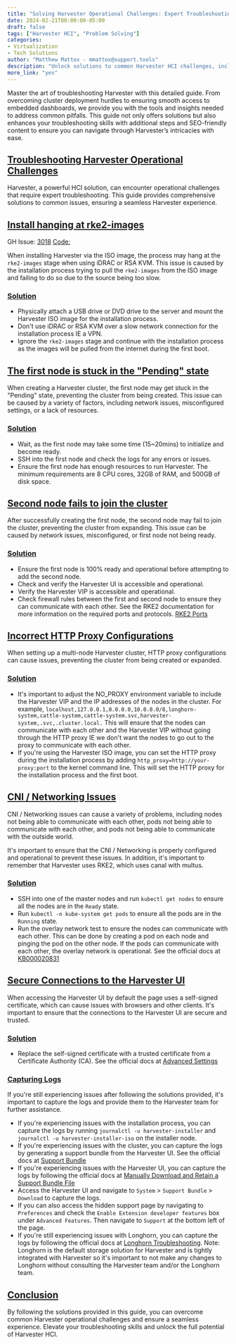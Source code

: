 ```yaml
---
title: "Solving Harvester Operational Challenges: Expert Troubleshooting Techniques"
date: 2024-02-21T00:00:00-05:00
draft: false
tags: ["Harvester HCI", "Problem Solving"]
categories:
- Virtualization
- Tech Solutions
author: "Matthew Mattox - mmattox@support.tools"
description: "Unlock solutions to common Harvester HCI challenges, including cluster deployment, proxy configurations, and secure connections. Elevate your troubleshooting skills with this guide."
more_link: "yes"
---
```


Master the art of troubleshooting Harvester with this detailed guide. From overcoming cluster deployment hurdles to ensuring smooth access to embedded dashboards, we provide you with the tools and insights needed to address common pitfalls. This guide not only offers solutions but also enhances your troubleshooting skills with additional steps and SEO-friendly content to ensure you can navigate through Harvester’s intricacies with ease.

<!--more-->

## [Troubleshooting Harvester Operational Challenges](#harvester-troubleshooting)

Harvester, a powerful HCI solution, can encounter operational challenges that require expert troubleshooting. This guide provides comprehensive solutions to common issues, ensuring a seamless Harvester experience.

## [Install hanging at rke2-images](#install-hanging-rke2-images)

GH Issue: [3018](https://github.com/harvester/harvester/issues/3018) [Code:](https://github.com/harvester/harvester-installer/blob/885ac164a648768ce9db2b442290575717876c68/package/harvester-os/files/usr/sbin/harv-install#L168)

When installing Harvester via the ISO image, the process may hang at the `rke2-images` stage when using iDRAC or RSA KVM. This issue is caused by the installation process trying to pull the `rke2-images` from the ISO image and failing to do so due to the source being too slow.

### [Solution](#install-hanging-solution)

- Physically attach a USB drive or DVD drive to the server and mount the Harvester ISO image for the installation process.
- Don't use iDRAC or RSA KVM over a slow network connection for the installation process IE a VPN.
- Ignore the `rke2-images` stage and continue with the installation process as the images will be pulled from the internet during the first boot.

## [The first node is stuck in the "Pending" state](#first-node-stuck-pending)

When creating a Harvester cluster, the first node may get stuck in the "Pending" state, preventing the cluster from being created. This issue can be caused by a variety of factors, including network issues, misconfigured settings, or a lack of resources.

### [Solution](#first-node-stuck-solution)

- Wait, as the first node may take some time (15~20mins) to initialize and become ready.
- SSH into the first node and check the logs for any errors or issues.
- Ensure the first node has enough resources to run Harvester. The minimum requirements are 8 CPU cores, 32GB of RAM, and 500GB of disk space.

## [Second node fails to join the cluster](#second-node-fails-join)

After successfully creating the first node, the second node may fail to join the cluster, preventing the cluster from expanding. This issue can be caused by network issues, misconfigured, or first node not being ready.

### [Solution](#second-node-fails-join-solution)

- Ensure the first node is 100% ready and operational before attempting to add the second node.
- Check and verify the Harvester UI is accessible and operational.
- Verify the Harvester VIP is accessible and operational.
- Check firewall rules between the first and second node to ensure they can communicate with each other. See the RKE2 documentation for more information on the required ports and protocols. [RKE2 Ports](https://docs.rke2.io/install/requirements#inbound-network-rules)

## [Incorrect HTTP Proxy Configurations](#cluster-deployment-http-proxy)

When setting up a multi-node Harvester cluster, HTTP proxy configurations can cause issues, preventing the cluster from being created or expanded.

### [Solution](#cluster-deployment-http-proxy-solution)

- It's important to adjust the NO_PROXY environment variable to include the Harvester VIP and the IP addresses of the nodes in the cluster. For example, `localhost,127.0.0.1,0.0.0.0,10.0.0.0/8,longhorn-system,cattle-system,cattle-system.svc,harvester-system,.svc,.cluster.local.` This will ensure that the nodes can communicate with each other and the Harvester VIP without going through the HTTP proxy IE we don't want the nodes to go out to the proxy to communicate with each other.
- If you're using the Harvester ISO image, you can set the HTTP proxy during the installation process by adding `http_proxy=http://your-proxy:port` to the kernel command line. This will set the HTTP proxy for the installation process and the first boot.

## [CNI / Networking Issues](#cni-networking-issues)

CNI / Networking issues can cause a variety of problems, including nodes not being able to communicate with each other, pods not being able to communicate with each other, and pods not being able to communicate with the outside world.

It's important to ensure that the CNI / Networking is properly configured and operational to prevent these issues. In addition, it's important to remember that Harvester uses RKE2, which uses canal with multus.

### [Solution](#cni-networking-issues-solution)

- SSH into one of the master nodes and run `kubectl get nodes` to ensure all the nodes are in the `Ready` state.
- Run `kubectl -n kube-system get pods` to ensure all the pods are in the `Running` state.
- Run the overlay network test to ensure the nodes can communicate with each other. This can be done by creating a pod on each node and pinging the pod on the other node. If the pods can communicate with each other, the overlay network is operational. See the official docs at [KB000020831](https://www.suse.com/support/kb/doc/?id=000020831)

## [Secure Connections to the Harvester UI](#secure-connections-harvester-ui)

When accessing the Harvester UI by default the page uses a self-signed certificate, which can cause issues with browsers and other clients. It's important to ensure that the connections to the Harvester UI are secure and trusted.

### [Solution](#secure-connections-harvester-ui-solution)

- Replace the self-signed certificate with a trusted certificate from a Certificate Authority (CA). See the official docs at [Advanced Settings](https://docs.harvesterhci.io/v1.2/advanced/index#ssl-certificates)

### [Capturing Logs](#capturing-logs)

If you're still experiencing issues after following the solutions provided, it's important to capture the logs and provide them to the Harvester team for further assistance.

- If you're experiencing issues with the installation process, you can capture the logs by running `journalctl -u harvester-installer` and `journalctl -u harvester-installer-iso` on the installer node.
- If you're experiencing issues with the cluster, you can capture the logs by generating a support bundle from the Harvester UI. See the official docs at [Support Bundle](https://docs.harvesterhci.io/v1.2/troubleshooting/harvester#generate-a-support-bundle)
- If you're experiencing issues with the Harvester UI, you can capture the logs by following the official docs at [Manually Download and Retain a Support Bundle File](https://docs.harvesterhci.io/v1.2/troubleshooting/harvester#generate-the-file-and-prevent-automatic-downloading)
- Access the Harvester UI and navigate to `System` > `Support Bundle` > `Download` to capture the logs.
- If you can also access the hidden support page by navigating to `Preferences` and check the `Enable Extension developer features` box under `Advanced Features`. Then navigate to `Support` at the bottom left of the page.
- If you're still experiencing issues with Longhorn, you can capture the logs by following the official docs at [Longhorn Troubleshooting](https://longhorn.io/docs/1.4.3/troubleshoot/). Note: Longhorn is the default storage solution for Harvester and is tightly integrated with Harvester so it's important to not make any changes to Longhorn without consulting the Harvester team and/or the Longhorn team.

## [Conclusion](#conclusion)

By following the solutions provided in this guide, you can overcome common Harvester operational challenges and ensure a seamless experience. Elevate your troubleshooting skills and unlock the full potential of Harvester HCI.
